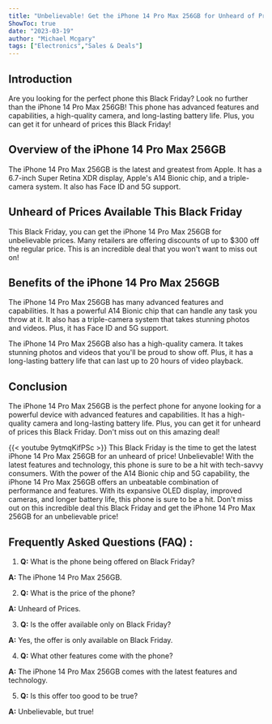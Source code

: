 ```yaml
---
title: "Unbelievable! Get the iPhone 14 Pro Max 256GB for Unheard of Prices This Black Friday!"
ShowToc: true 
date: "2023-03-19"
author: "Michael Mcgary" 
tags: ["Electronics","Sales & Deals"]
---
```

## Introduction 

Are you looking for the perfect phone this Black Friday? Look no further than the iPhone 14 Pro Max 256GB! This phone has advanced features and capabilities, a high-quality camera, and long-lasting battery life. Plus, you can get it for unheard of prices this Black Friday! 

## Overview of the iPhone 14 Pro Max 256GB 

The iPhone 14 Pro Max 256GB is the latest and greatest from Apple. It has a 6.7-inch Super Retina XDR display, Apple's A14 Bionic chip, and a triple-camera system. It also has Face ID and 5G support. 

## Unheard of Prices Available This Black Friday 

This Black Friday, you can get the iPhone 14 Pro Max 256GB for unbelievable prices. Many retailers are offering discounts of up to $300 off the regular price. This is an incredible deal that you won't want to miss out on! 

## Benefits of the iPhone 14 Pro Max 256GB 

The iPhone 14 Pro Max 256GB has many advanced features and capabilities. It has a powerful A14 Bionic chip that can handle any task you throw at it. It also has a triple-camera system that takes stunning photos and videos. Plus, it has Face ID and 5G support. 

The iPhone 14 Pro Max 256GB also has a high-quality camera. It takes stunning photos and videos that you'll be proud to show off. Plus, it has a long-lasting battery life that can last up to 20 hours of video playback. 

## Conclusion 

The iPhone 14 Pro Max 256GB is the perfect phone for anyone looking for a powerful device with advanced features and capabilities. It has a high-quality camera and long-lasting battery life. Plus, you can get it for unheard of prices this Black Friday. Don't miss out on this amazing deal!

{{< youtube 9ytmqKifPSc >}} 
This Black Friday is the time to get the latest iPhone 14 Pro Max 256GB for an unheard of price! Unbelievable! With the latest features and technology, this phone is sure to be a hit with tech-savvy consumers. With the power of the A14 Bionic chip and 5G capability, the iPhone 14 Pro Max 256GB offers an unbeatable combination of performance and features. With its expansive OLED display, improved cameras, and longer battery life, this phone is sure to be a hit. Don't miss out on this incredible deal this Black Friday and get the iPhone 14 Pro Max 256GB for an unbelievable price!

## Frequently Asked Questions (FAQ) :
1. **Q:** What is the phone being offered on Black Friday?

**A:** The iPhone 14 Pro Max 256GB.

2. **Q:** What is the price of the phone?

**A:** Unheard of Prices.

3. **Q:** Is the offer available only on Black Friday?

**A:** Yes, the offer is only available on Black Friday.

4. **Q:** What other features come with the phone?

**A:** The iPhone 14 Pro Max 256GB comes with the latest features and technology.

5. **Q:** Is this offer too good to be true?

**A:** Unbelievable, but true!


